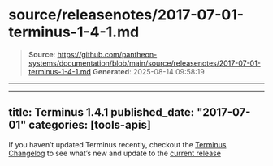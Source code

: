 # source/releasenotes/2017-07-01-terminus-1-4-1.md

> **Source**: https://github.com/pantheon-systems/documentation/blob/main/source/releasenotes/2017-07-01-terminus-1-4-1.md
> **Generated**: 2025-08-14 09:58:19

---

---
title: Terminus 1.4.1
published_date: "2017-07-01"
categories: [tools-apis]
---
If you haven’t updated Terminus recently, checkout the [Terminus Changelog](/terminus/updates/#changelog) to see what’s new and update to the [current release](/terminus/updates/#update-to-the-current-release-)
